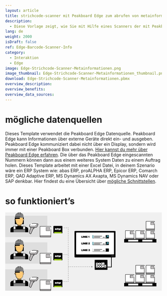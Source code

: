```yaml
---
layout: article
title: strichcode-scanner mit Peakboard Edge zum abrufen von metainformationen
description: 
  - Diese Vorlage zeigt, wie Sie mit Hilfe eines Scanners der mit Peakboard Edge verbunden ist, Informationen aus weiteren Quellen beziehen können. Jeder der Mitarbeiter verfügt über ein Peakboard Edge und einen Scanner. Wird ein Produkt gescannt, werden die Metadaten aus einer weiteren Datenquelle gezogen. Das Beispiel verwendet dafür eine Excel Datei, es könnten aber auch Informationen aus einem System wie SQL, SAP, etc. gezogen werden.
lang: de
weight: 2000
isDraft: false
ref: Edge-Barcode-Scanner-Info
category:
  - Interaktion
  - Edge
image: Edge-Strichcode-Scanner-Metainformationen.png
image_thumbnail: Edge-Strichcode-Scanner-Metainformationen_thumbnail.png
download: Edge-Strichcode-Scanner-Metainformationen.pbmx
overview_description:
overview_benefits:
overview_data_sources:
---
```

# mögliche datenquellen

Dieses Template verwendet die Peakboard Edge Datenquelle. Peakboard Edge kann Informationen über externe Geräte direkt ein- und ausgeben. Peakboard Edge kommuniziert dabei nicht über ein Display, sondern wird immer mit einer Peakboard Box verbunden. [Hier kannst du mehr über Peakboard Edge erfahren](https://peakboard.com/produkt/peakboard-edge/). Die über das Peakboard Edge eingescannten Nummern können dann aus einem weiteres System Daten zu einem Auftrag holen. Dieses Template arbeitet mit einer Excel Datei, in deinem Szenario wäre ein ERP System wie: abas ERP, proALPHA ERP, Epicor ERP, Comarch ERP, QAD Adaptive ERP, MS Dynamics AX Axapta, MS Dynamics NAV oder SAP denkbar. Hier findest du eine Übersicht über [mögliche Schnittstellen](https://peakboard.com/produkt/peakboard-versionen/#schnittstellen).


# so funktioniert’s

![image_live](edge-use-case-scanner-logistics.gif)